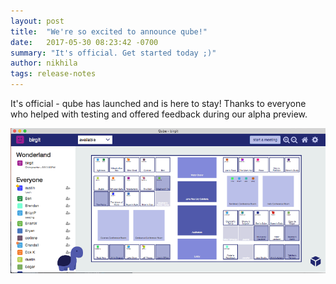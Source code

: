 ```yaml
---
layout: post
title:  "We're so excited to announce qube!"
date:   2017-05-30 08:23:42 -0700
summary: "It's official. Get started today ;)"
author: nikhila
tags: release-notes
---
```



It's official - qube has launched and is here to stay! Thanks to everyone who helped with testing and offered feedback during our alpha preview.

![presenting qube!](/pages/office_v0.png)
